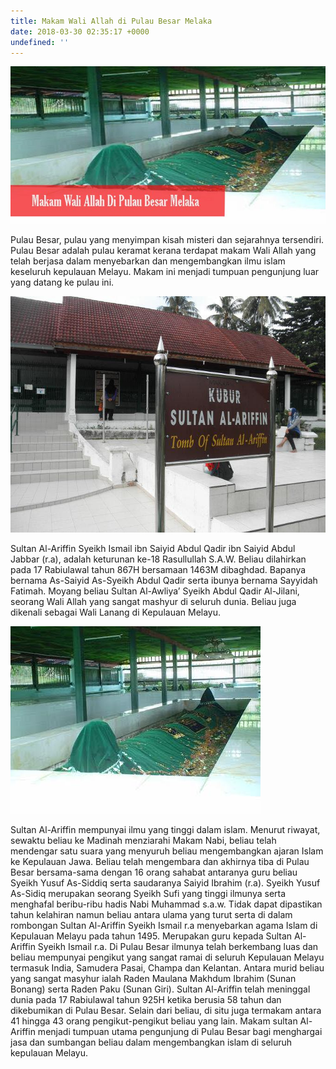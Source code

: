 ```yaml
---
title: Makam Wali Allah di Pulau Besar Melaka
date: 2018-03-30 02:35:17 +0000
undefined: ''
---
```

![](/uploads/2018/03/30/WALI-768x384.jpg)

Pulau Besar, pulau yang menyimpan kisah misteri dan sejarahnya tersendiri. Pulau Besar adalah pulau keramat kerana terdapat makam Wali Allah yang telah berjasa dalam menyebarkan dan mengembangkan ilmu islam keseluruh kepulauan Melayu. Makam ini menjadi tumpuan pengunjung luar yang datang ke pulau ini.

![](/uploads/2018/03/30/wali_1.jpg)

Sultan Al-Ariffin Syeikh Ismail ibn Saiyid Abdul Qadir ibn Saiyid Abdul Jabbar (r.a), adalah keturunan ke-18 Rasullullah S.A.W. Beliau dilahirkan pada 17 Rabiulawal tahun 867H bersamaan 1463M dibaghdad. Bapanya bernama As-Saiyid As-Syeikh Abdul Qadir serta ibunya bernama Sayyidah Fatimah. Moyang beliau Sultan Al-Awliya’ Syeikh Abdul Qadir Al-Jilani, seorang Wali Allah yang sangat mashyur di seluruh dunia. Beliau juga dikenali sebagai Wali Lanang di Kepulauan Melayu.

![](/uploads/2018/03/30/wali_2.jpg)

Sultan Al-Ariffin mempunyai ilmu yang tinggi dalam islam. Menurut riwayat, sewaktu beliau ke Madinah menziarahi Makam Nabi, beliau telah mendengar satu suara yang menyuruh beliau mengembangkan ajaran Islam ke Kepulauan Jawa. Beliau telah mengembara dan akhirnya tiba di Pulau Besar bersama-sama dengan 16 orang sahabat antaranya guru beliau Syeikh Yusuf As-Siddiq serta saudaranya Saiyid Ibrahim (r.a). Syeikh Yusuf As-Sidiq merupakan seorang Syeikh Sufi yang tinggi ilmunya serta menghafal beribu-ribu hadis Nabi Muhammad s.a.w. Tidak dapat dipastikan tahun kelahiran namun beliau antara ulama yang turut serta di dalam rombongan Sultan Al-Ariffin Syeikh Ismail r.a menyebarkan agama Islam di Kepulauan Melayu pada tahun 1495. Merupakan guru kepada Sultan Al-Ariffin Syeikh Ismail r.a. Di Pulau Besar ilmunya telah berkembang luas dan beliau mempunyai pengikut yang sangat ramai di seluruh Kepulauan Melayu termasuk India, Samudera Pasai, Champa dan Kelantan. Antara murid beliau yang sangat masyhur ialah Raden Maulana Makhdum Ibrahim (Sunan Bonang) serta Raden Paku (Sunan Giri). Sultan Al-Ariffin telah meninggal dunia pada 17 Rabiulawal tahun 925H ketika berusia 58 tahun dan dikebumikan di Pulau Besar. Selain dari beliau, di situ juga termakam antara 41 hingga 43 orang pengikut-pengikut beliau yang lain. Makam sultan Al-Ariffin menjadi tumpuan utama pengunjung di Pulau Besar bagi menghargai jasa dan sumbangan beliau dalam mengembangkan islam di seluruh kepulauan Melayu.